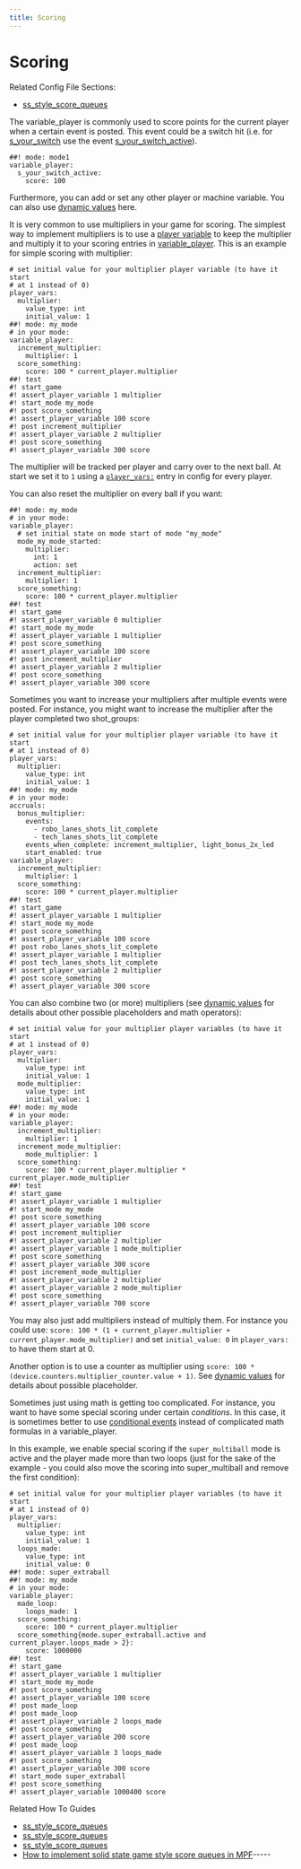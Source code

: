 ```yaml
---
title: Scoring
---
```


# Scoring


Related Config File Sections:

* [ss_style_score_queues](../../config/variable_player.md)

The variable_player is commonly used to score points for the current
player when a certain event is posted. This event could be a switch hit
(i.e. for [s_your_switch](#) use the event
[s_your_switch_active](#)).

``` mpf-config
##! mode: mode1
variable_player:
  s_your_switch_active:
    score: 100
```

Furthermore, you can add or set any other player or machine variable.
You can also use
[dynamic values](../../config/instructions/dynamic_values.md) here.

It is very common to use multipliers in your game for scoring. The
simplest way to implement multipliers is to use a
[player variable](../../player_vars/index.md) to
keep the multiplier and multiply it to your scoring entries in
[variable_player](../../config/variable_player.md). This is an example for simple scoring with multiplier:

``` mpf-config
# set initial value for your multiplier player variable (to have it start
# at 1 instead of 0)
player_vars:
  multiplier:
    value_type: int
    initial_value: 1
##! mode: my_mode
# in your mode:
variable_player:
  increment_multiplier:
    multiplier: 1
  score_something:
    score: 100 * current_player.multiplier
##! test
#! start_game
#! assert_player_variable 1 multiplier
#! start_mode my_mode
#! post score_something
#! assert_player_variable 100 score
#! post increment_multiplier
#! assert_player_variable 2 multiplier
#! post score_something
#! assert_player_variable 300 score
```

The multiplier will be tracked per player and carry over to the next
ball. At start we set it to `1` using a [`player_vars:`](../../config/player_vars.md)
entry in config for every player.

You can also reset the multiplier on every ball if you want:

``` mpf-config
##! mode: my_mode
# in your mode:
variable_player:
  # set initial state on mode start of mode "my_mode"
  mode_my_mode_started:
    multiplier:
      int: 1
      action: set
  increment_multiplier:
    multiplier: 1
  score_something:
    score: 100 * current_player.multiplier
##! test
#! start_game
#! assert_player_variable 0 multiplier
#! start_mode my_mode
#! assert_player_variable 1 multiplier
#! post score_something
#! assert_player_variable 100 score
#! post increment_multiplier
#! assert_player_variable 2 multiplier
#! post score_something
#! assert_player_variable 300 score
```

Sometimes you want to increase your multipliers after multiple events
were posted. For instance, you might want to increase the multiplier
after the player completed two shot_groups:

``` mpf-config
# set initial value for your multiplier player variable (to have it start
# at 1 instead of 0)
player_vars:
  multiplier:
    value_type: int
    initial_value: 1
##! mode: my_mode
# in your mode:
accruals:
  bonus_multiplier:
    events:
      - robo_lanes_shots_lit_complete
      - tech_lanes_shots_lit_complete
    events_when_complete: increment_multiplier, light_bonus_2x_led
    start_enabled: true
variable_player:
  increment_multiplier:
    multiplier: 1
  score_something:
    score: 100 * current_player.multiplier
##! test
#! start_game
#! assert_player_variable 1 multiplier
#! start_mode my_mode
#! post score_something
#! assert_player_variable 100 score
#! post robo_lanes_shots_lit_complete
#! assert_player_variable 1 multiplier
#! post tech_lanes_shots_lit_complete
#! assert_player_variable 2 multiplier
#! post score_something
#! assert_player_variable 300 score
```

You can also combine two (or more) multipliers (see
[dynamic values](../../config/instructions/dynamic_values.md) for details about other possible placeholders and math
operators):

``` mpf-config
# set initial value for your multiplier player variables (to have it start
# at 1 instead of 0)
player_vars:
  multiplier:
    value_type: int
    initial_value: 1
  mode_multiplier:
    value_type: int
    initial_value: 1
##! mode: my_mode
# in your mode:
variable_player:
  increment_multiplier:
    multiplier: 1
  increment_mode_multiplier:
    mode_multiplier: 1
  score_something:
    score: 100 * current_player.multiplier * current_player.mode_multiplier
##! test
#! start_game
#! assert_player_variable 1 multiplier
#! start_mode my_mode
#! post score_something
#! assert_player_variable 100 score
#! post increment_multiplier
#! assert_player_variable 2 multiplier
#! assert_player_variable 1 mode_multiplier
#! post score_something
#! assert_player_variable 300 score
#! post increment_mode_multiplier
#! assert_player_variable 2 multiplier
#! assert_player_variable 2 mode_multiplier
#! post score_something
#! assert_player_variable 700 score
```

You may also just add multipliers instead of multiply them. For instance
you could use:
`score: 100 * (1 + current_player.multiplier + current_player.mode_multiplier)`
and set `initial_value: 0` in `player_vars:` to have them start at 0.

Another option is to use a counter as multiplier using
`score: 100 * (device.counters.multiplier_counter.value + 1)`. See
[dynamic values](../../config/instructions/dynamic_values.md) for details about possible placeholder.

Sometimes just using math is getting too complicated. For instance, you
want to have some special scoring under certain *conditions*. In this
case, it is sometimes better to use
[conditional events](../../events/overview/conditional.md) instead of complicated math formulas in a variable_player.

In this example, we enable special scoring if the `super_multiball` mode
is active and the player made more than two loops (just for the sake of
the example - you could also move the scoring into super_multiball and
remove the first condition):

``` mpf-config
# set initial value for your multiplier player variables (to have it start
# at 1 instead of 0)
player_vars:
  multiplier:
    value_type: int
    initial_value: 1
  loops_made:
    value_type: int
    initial_value: 0
##! mode: super_extraball
##! mode: my_mode
# in your mode:
variable_player:
  made_loop:
    loops_made: 1
  score_something:
    score: 100 * current_player.multiplier
  score_something{mode.super_extraball.active and current_player.loops_made > 2}:
    score: 1000000
##! test
#! start_game
#! assert_player_variable 1 multiplier
#! start_mode my_mode
#! post score_something
#! assert_player_variable 100 score
#! post made_loop
#! post made_loop
#! assert_player_variable 2 loops_made
#! post score_something
#! assert_player_variable 200 score
#! post made_loop
#! assert_player_variable 3 loops_made
#! post score_something
#! assert_player_variable 300 score
#! start_mode super_extraball
#! post score_something
#! assert_player_variable 1000400 score
```

Related How To Guides

* [ss_style_score_queues](../high_scores/index.md)
* [ss_style_score_queues](../logic_blocks/scoring_based_on_logic_blocks.md)
* [ss_style_score_queues](../../cookbook/top_lanes_with_multiplier.md)
* [How to implement solid state game style score queues in MPF](ss_style_score_queues.md)-----
